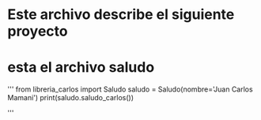 # Este archivo describe el siguiente proyecto
# esta el archivo saludo

'''
from libreria_carlos import Saludo
saludo = Saludo(nombre='Juan Carlos Mamani')
print(saludo.saludo_carlos())

'''